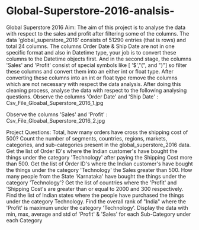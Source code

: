 # Global-Superstore-2016-analsis-
Global Superstore 2016
Aim:
The aim of this project is to analyse the data with respect to the sales and profit after filtering some of the columns.
The data 'global_superstore_2016' consists of 51290 entries (that is rows) and total 24 columns. The columns Order Date & Ship Date are not in one specific format and also in Datetime type, your job is to convert these columns to the Datetime objects first.
And in the second stage, the columns 'Sales' and 'Profit' consist of special symbols like [ '$',"(", and ")"] so filter these columns and convert them into an either int or float type. After converting these columns into an int or float type remove the columns which are not necessary with respect the data analysis. After doing this cleaning process, analyse the data with respect to the following analysing questions.
Observe the columns 'Order Date' and 'Ship Date' :
Csv_File_Gloabal_Superstore_2016_1.jpg

Observe the columns 'Sales' and 'Profit' :
Csv_File_Gloabal_Superstore_2016_2.jpg

Project Questions:
Total, how many orders have cross the shipping cost of 500?
Count the number of segments, countries, regions, markets, categories, and sub-categories present in the global_superstore_2016 data.
Get the list of Order ID's where the Indian customer's have bought the things under the category 'Technology' after paying the Shipping Cost more than 500.
Get the list of Order ID's where the Indian customer's have bought the things under the category 'Technology' the Sales greater than 500.
How many people from the State 'Karnataka' have bought the things under the category 'Technology'?
Get the list of countries where the 'Profit' and 'Shipping Cost's are greater than or equal to 2000 and 300 respectively.
Find the list of Indian states where the people have purchased the things under the category Technology.
Find the overall rank of "India" where the 'Profit' is maximum under the category 'Technology'.
Display the data with min, max, average and std of 'Profit' & 'Sales' for each Sub-Category under each Category
